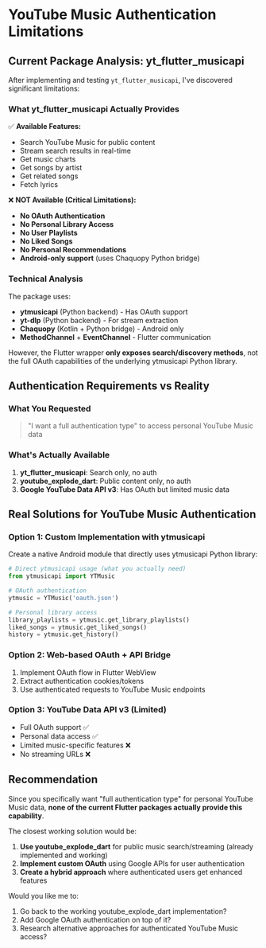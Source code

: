 # YouTube Music Authentication Limitations

## Current Package Analysis: yt_flutter_musicapi

After implementing and testing `yt_flutter_musicapi`, I've discovered significant limitations:

### What yt_flutter_musicapi Actually Provides

✅ **Available Features:**
- Search YouTube Music for public content
- Stream search results in real-time
- Get music charts
- Get songs by artist
- Get related songs
- Fetch lyrics

❌ **NOT Available (Critical Limitations):**
- **No OAuth Authentication**
- **No Personal Library Access**
- **No User Playlists**
- **No Liked Songs**
- **No Personal Recommendations**
- **Android-only support** (uses Chaquopy Python bridge)

### Technical Analysis

The package uses:
- **ytmusicapi** (Python backend) - Has OAuth support
- **yt-dlp** (Python backend) - For stream extraction  
- **Chaquopy** (Kotlin + Python bridge) - Android only
- **MethodChannel** + **EventChannel** - Flutter communication

However, the Flutter wrapper **only exposes search/discovery methods**, not the full OAuth capabilities of the underlying ytmusicapi Python library.

## Authentication Requirements vs Reality

### What You Requested
> "I want a full authentication type" to access personal YouTube Music data

### What's Actually Available

1. **yt_flutter_musicapi**: Search only, no auth
2. **youtube_explode_dart**: Public content only, no auth  
3. **Google YouTube Data API v3**: Has OAuth but limited music data

## Real Solutions for YouTube Music Authentication

### Option 1: Custom Implementation with ytmusicapi
Create a native Android module that directly uses ytmusicapi Python library:

```python
# Direct ytmusicapi usage (what you actually need)
from ytmusicapi import YTMusic

# OAuth authentication
ytmusic = YTMusic('oauth.json')

# Personal library access
library_playlists = ytmusic.get_library_playlists()
liked_songs = ytmusic.get_liked_songs()
history = ytmusic.get_history()
```

### Option 2: Web-based OAuth + API Bridge
1. Implement OAuth flow in Flutter WebView
2. Extract authentication cookies/tokens
3. Use authenticated requests to YouTube Music endpoints

### Option 3: YouTube Data API v3 (Limited)
- Full OAuth support ✅
- Personal data access ✅
- Limited music-specific features ❌
- No streaming URLs ❌

## Recommendation

Since you specifically want "full authentication type" for personal YouTube Music data, **none of the current Flutter packages actually provide this capability**.

The closest working solution would be:

1. **Use youtube_explode_dart** for public music search/streaming (already implemented and working)
2. **Implement custom OAuth** using Google APIs for user authentication
3. **Create a hybrid approach** where authenticated users get enhanced features

Would you like me to:
1. Go back to the working youtube_explode_dart implementation?
2. Add Google OAuth authentication on top of it?
3. Research alternative approaches for authenticated YouTube Music access?
